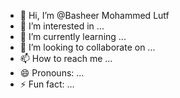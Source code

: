 - 👋 Hi, I’m @Basheer Mohammed Lutf 
- 👀 I’m interested in ...
- 🌱 I’m currently learning ...
- 💞️ I’m looking to collaborate on ...
- 📫 How to reach me ...
- 😄 Pronouns: ...
- ⚡ Fun fact: ...

<!---
BRMDLT/BRMDLT is a ✨ special ✨ repository because its `README.md` (this file) appears on your GitHub profile.
You can click the Preview link to take a look at your changes.
--->
